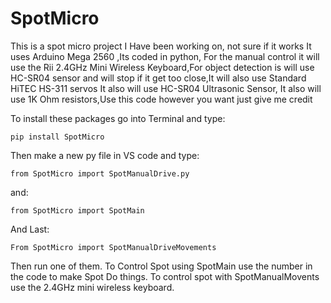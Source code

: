 # SpotMicro
This is a spot micro project I Have been working on, not sure if it works It uses Arduino Mega 2560 ,Its coded in python, For the manual control it will use the Rii 2.4GHz Mini Wireless Keyboard,For object detection is will use HC-SR04 sensor and will stop if it get too close,It will also use Standard HiTEC HS-311 servos It also will use HC-SR04 Ultrasonic Sensor, It also will use 1K Ohm resistors,Use this code however you want just give me credit 

To install these packages go into Terminal and type:

`pip install SpotMicro`

Then make a new py file in VS code and type:

` from SpotMicro import SpotManualDrive.py `

and:

` from SpotMicro import SpotMain `

And Last:

` From SpotMicro import SpotManualDriveMovements `

Then run one of them. To Control Spot using SpotMain use the number in the code to make Spot Do things. To control spot with SpotManualMovents use the 2.4GHz mini wireless keyboard.
